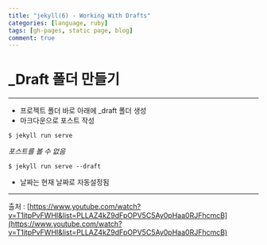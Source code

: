 ```yaml
---
title: "jekyll(6) - Working With Drafts"
categories: [language, ruby]
tags: [gh-pages, static page, blog]
comment: true
---
```


#  \_Draft 폴더 만들기

---

- 프로젝트 폴더 바로 아래에 \_draft 폴더 생성
- 마크다운으로 포스트 작성

```
$ jekyll run serve
```

_포스트를 볼 수 없음_

```
$ jekyll run serve --draft
```

- 날짜는 현재 날짜로 자동설정됨

---

출처 : [https://www.youtube.com/watch?v=T1itpPvFWHI&list=PLLAZ4kZ9dFpOPV5C5Ay0pHaa0RJFhcmcB](https://www.youtube.com/watch?v=T1itpPvFWHI&list=PLLAZ4kZ9dFpOPV5C5Ay0pHaa0RJFhcmcB)
